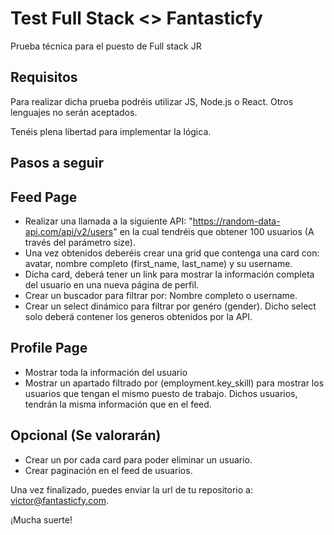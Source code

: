 # Test Full Stack <> Fantasticfy
Prueba técnica para el puesto de Full stack JR

## Requisitos
Para realizar dicha prueba podréis utilizar JS, Node.js o React. Otros lenguajes no serán aceptados.

Tenéis plena libertad para implementar la lógica.

## Pasos a seguir

## Feed Page

* Realizar una llamada a la siguiente API: "https://random-data-api.com/api/v2/users" en la cual tendréis que obtener 100 usuarios (A través del parámetro size).
* Una vez obtenidos deberéis crear una grid que contenga una card con: avatar, nombre completo (first_name, last_name) y su username.
* Dicha card, deberá tener un link para mostrar la información completa del usuario en una nueva página de perfil.
* Crear un buscador para filtrar por: Nombre completo o username.
* Crear un select dinámico para filtrar por genéro (gender). Dicho select solo deberá contener los generos obtenidos por la API.

## Profile Page
* Mostrar toda la información del usuario
* Mostrar un apartado filtrado por (employment.key_skill) para mostrar los usuarios que tengan el mismo puesto de trabajo. Dichos usuarios, tendrán la misma información que en el feed.

## Opcional (Se valorarán)
* Crear un por cada card para poder eliminar un usuario.
* Crear paginación en el feed de usuarios.

Una vez finalizado, puedes enviar la url de tu repositorio a: victor@fantasticfy.com. 

¡Mucha suerte!
